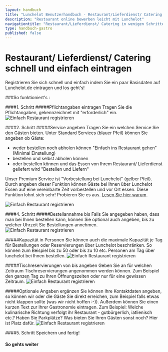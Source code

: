 ```yaml
---
layout: handbuch
title: "Lunchelot Benutzerhandbuch - Restaurant/Lieferdienst/ Catering registrieren"
description: "Restaurant online bewerben leicht mit Lunchelot"
navigationtitle: "Restaurant/Lieferdienst/ Catering in wenigen Schritten registrieren und online bewerben"
type: handbuch-gastro
published: false
---
```


# Restaurant/ Lieferdienst/ Catering schnell und einfach eintragen

<p class="message">
Registrieren Sie sich schnell und einfach indem Sie ein paar Basisdaten auf Lunchelot.de eintragen und los geht's!
</p>

###So funktioniert's :

####1. Schritt
#####Pflichtangaben eintragen
Tragen Sie die Pflichtangaben, gekennzeichnet mit "erforderlich" ein.
<img src="{{site.baseurl}}assets/gastro/basisdaten.png" alt="Einfach Restaurant registrieren" />

####2. Schritt
#####Service angeben
Tragen Sie ein welchen Service Sie den Gästen bieten. Unter Standard Services (blauer Pfeil) können Sie angeben ob Gäste: 
* weder bestellen noch abholen können "Einfach ins Restaurant gehen" (Minimal Einstellung)
*  bestellen und selbst abholen können
*  oder bestellen können und das Essen von Ihrem Restaurant/ Lieferdienst geliefert wird "Bestellen und Liefern"

Unser Premium Service ist "Vorbestellung bei Lunchelot" (gelber Pfeil). Durch angeben dieser Funktion können Gäste bei Ihnen über Lunchelot Essen auf eine vereinbarte Zeit vorbestellen und vor Ort essen. Diese Funktion lohnt sich sehr! Probieren Sie es aus. 
<a href="fehlt noch" target="_blank">Lesen Sie hier warum</a>.

<img src="{{site.baseurl}}assets/gastro/basisdaten.png" alt="Einfach Restaurant registrieren" />

####4. Schritt
#####Bestellannahme bis
Falls Sie angegeben haben, dass man bei Ihnen bestellen kann, können Sie optional auch angeben, bis zu welcher Uhrzeit Sie Bestellungen annehmen.
 <img src="{{site.baseurl}}assets/gastro/basisdaten3.png" alt="Einfach Restaurant registrieren" />

#####Kapazität in Personen
Sie können auch die maximale Kapazität je Tag für Bestellungen oder Reservierungen über Lunchelot beschränken. So können zum Beispiel bis zu 50 oder bis zu 10 etc. Personen am Tag über lunchelot bei Ihnen bestellen.
 <img src="{{site.baseurl}}assets/gastro/basisdaten4.png" alt="Einfach Restaurant registrieren" />
 
#####Tischreservierungen von bis angeben
Geben Sie an für welchen Zeitraum Tischreservierungen angenommen werden können. Zum Beispiel den ganzen Tag zu Ihren Öffnungszeiten oder nur für eine gewissen Zeitraum.
 <img src="{{site.baseurl}}assets/gastro/basisdaten4.png" alt="Einfach Restaurant registrieren" />

#####Optionale Angaben ergänzen
Sie können Ihre Kontaktdaten angeben, so können wir oder die Gäste Sie direkt erreichen, zum Beispiel falls etwas nicht klappen sollte (was wir nicht hoffen :-)). 
Außerdem können Sie einen kurzen Text zur Ihrer Gastronomie eintragen. Zum Beispiel: Welche kulinarische Richtung verfolgt ihr Restaurant - gutbürgerlich, iatlienisch etc.? Haben Sie Parkplätze? Was bieten Sie Ihren Gästen sonst noch? Hier ist Platz dafür.
 <img src="{{site.baseurl}}assets/gastro/basisdaten6.png" alt="Einfach Restaurant registrieren" />
 

####5. Schritt
Speichern und fertig!


#### So gehts weiter
<a href=„LINK fehlt noch title="Weiter geht's mit dem eintragen Ihrer Menus" target="_blank"> 




